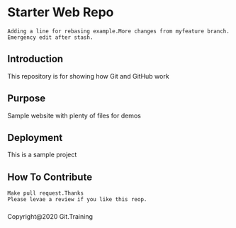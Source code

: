 # Starter Web Repo
	Adding a line for rebasing example.More changes from myfeature branch.
	Emergency edit after stash.
## Introduction

This repository is for showing how Git and GitHub work

## Purpose

Sample website with plenty of files for demos

## Deployment

This is a sample project

## How To Contribute
	
	Make pull request.Thanks
	Please levae a review if you like this reop.

###

Copyright@2020 Git.Training